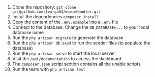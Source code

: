 1. Clone the repository: `git clone git@github.com:tvarga94/movieHandler.git`
2. Install the dependencies `composer install`
3. Copy the content of the `.env.example` into a `.env` file
4. Connect to the database. Change the `DB_DATABASE=...` to your local database name
5. Run the `php artisan migrate` to generate the database
6. Run the `php artisan db:seed` to run the seeder files (to populate the database)
7. Run the `php artisan serve` to start the local server
8. Visit the `/api/documentation` to access the dashboard
9. The `composer.json` script section contains all the unable scripts
10. Run the tests with `php artisan test`
